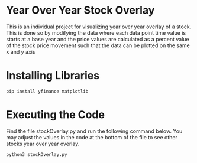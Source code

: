 # Year Over Year Stock Overlay

This is an individual project for visualizing year over year overlay of a stock. This is done so by modifying the data where each data point time value is starts at a base year and the price values are calculated as a percent value of the stock price movement such that the data can be plotted on the same x and y axis 

# Installing Libraries
```
pip install yfinance matplotlib
```

# Executing the Code
Find the file stockOverlay.py and run the following command below. You may adjust the values in the code at the bottom of the file to see other stocks year over year overlay.
```
python3 stockOverlay.py
```
